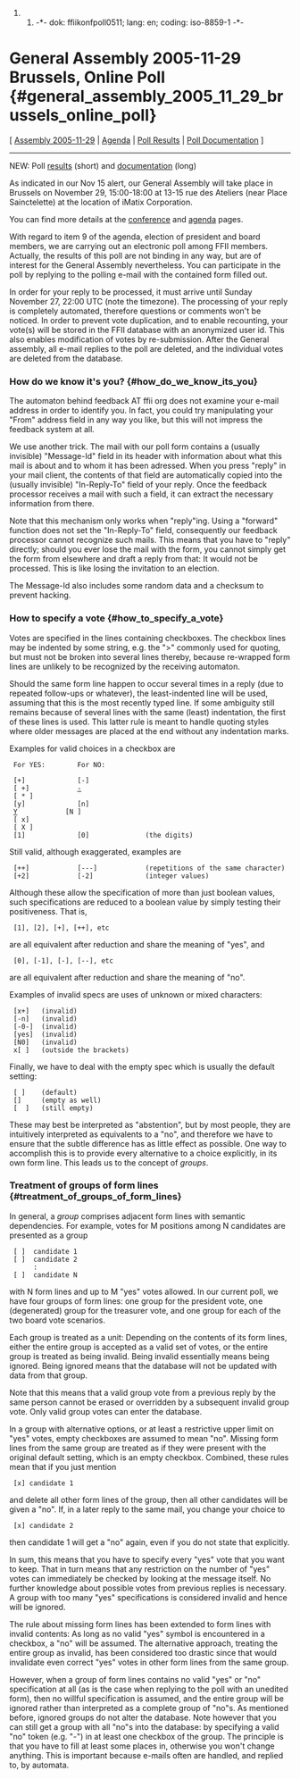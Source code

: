 1.  1.  -\*- dok: ffiikonfpoll0511; lang: en; coding: iso-8859-1 -\*-

# General Assembly 2005-11-29 Brussels, Online Poll {#general_assembly_2005_11_29_brussels_online_poll}

\[ [ Assembly 2005-11-29](FfiiKonv0511En "wikilink") \| [
Agenda](FfiiKonvAgenda0511En "wikilink") \| [Poll
Results](http://ffii.org/~feedback/Poll051124-27-summary.pdf "wikilink")
\| [Poll
Documentation](http://ffii.org/~feedback/Poll051124-27.pdf "wikilink")
\]

------------------------------------------------------------------------

NEW: Poll
[results](http://ffii.org/~feedback/Poll051124-27-summary.pdf "wikilink")
(short) and
[documentation](http://ffii.org/~feedback/Poll051124-27.pdf "wikilink")
(long)

As indicated in our Nov 15 alert, our General Assembly will take place
in Brussels on November 29, 15:00-18:00 at 13-15 rue des Ateliers (near
Place Sainctelette) at the location of iMatix Corporation.

You can find more details at the [
conference](FfiiKonv0511En "wikilink") and [
agenda](FfiiKonvAgenda0511En "wikilink") pages.

With regard to item 9 of the agenda, election of president and board
members, we are carrying out an electronic poll among FFII members.
Actually, the results of this poll are not binding in any way, but are
of interest for the General Assembly nevertheless. You can participate
in the poll by replying to the polling e-mail with the contained form
filled out.

In order for your reply to be processed, it must arrive until Sunday
November 27, 22:00 UTC (note the timezone). The processing of your reply
is completely automated, therefore questions or comments won\'t be
noticed. In order to prevent vote duplication, and to enable recounting,
your vote(s) will be stored in the FFII database with an anonymized user
id. This also enables modification of votes by re-submission. After the
General assembly, all e-mail replies to the poll are deleted, and the
individual votes are deleted from the database.

### How do we know it\'s you? {#how_do_we_know_its_you}

The automaton behind feedback AT ffii org does not examine your e-mail
address in order to identify you. In fact, you could try manipulating
your \"From\" address field in any way you like, but this will not
impress the feedback system at all.

We use another trick. The mail with our poll form contains a (usually
invisible) \"Message-Id\" field in its header with information about
what this mail is about and to whom it has been adressed. When you press
\"reply\" in your mail client, the contents of that field are
automatically copied into the (usually invisible) \"In-Reply-To\" field
of your reply. Once the feedback processor receives a mail with such a
field, it can extract the necessary information from there.

Note that this mechanism only works when \"reply\"ing. Using a
\"forward\" function does not set the \"In-Reply-To\" field,
consequently our feedback processor cannot recognize such mails. This
means that you have to \"reply\" directly; should you ever lose the mail
with the form, you cannot simply get the form from elsewhere and draft a
reply from that: It would not be processed. This is like losing the
invitation to an election.

The Message-Id also includes some random data and a checksum to prevent
hacking.

### How to specify a vote {#how_to_specify_a_vote}

Votes are specified in the lines containing checkboxes. The checkbox
lines may be indented by some string, e.g. the \"\>\" commonly used for
quoting, but must not be broken into several lines thereby, because
re-wrapped form lines are unlikely to be recognized by the receiving
automaton.

Should the same form line happen to occur several times in a reply (due
to repeated follow-ups or whatever), the least-indented line will be
used, assuming that this is the most recently typed line. If some
ambiguity still remains because of several lines with the same (least)
indentation, the first of these lines is used. This latter rule is meant
to handle quoting styles where older messages are placed at the end
without any indentation marks.

Examples for valid choices in a checkbox are

` For YES:        For NO:`

` [+]             [-]`\
` [ +]            `[`-`](- "wikilink")\
` [ * ]`\
` [y]             [n]`\
` `[`Y`](Y "wikilink")`            [N ]`\
` [ x]`\
` [ X ]`\
` [1]             [0]              (the digits)`

Still valid, although exaggerated, examples are

` [++]            [---]            (repetitions of the same character)`\
` [+2]            [-2]             (integer values)`

Although these allow the specification of more than just boolean values,
such specifications are reduced to a boolean value by simply testing
their positiveness. That is,

` [1], [2], [+], [++], etc`

are all equivalent after reduction and share the meaning of \"yes\", and

` [0], [-1], [-], [--], etc`

are all equivalent after reduction and share the meaning of \"no\".

Examples of invalid specs are uses of unknown or mixed characters:

` [x+]   (invalid)`\
` [-n]   (invalid)`\
` [-0-]  (invalid)`\
` [yes]  (invalid)`\
` [N0]   (invalid)`\
` x[ ]   (outside the brackets)`

Finally, we have to deal with the empty spec which is usually the
default setting:

` [ ]    (default)`\
` []     (empty as well)`\
` [  ]   (still empty)`

These may best be interpreted as \"abstention\", but by most people,
they are intuitively interpreted as equivalents to a \"no\", and
therefore we have to ensure that the subtle difference has as little
effect as possible. One way to accomplish this is to provide every
alternative to a choice explicitly, in its own form line. This leads us
to the concept of *groups*.

### Treatment of groups of form lines {#treatment_of_groups_of_form_lines}

In general, a *group* comprises adjacent form lines with semantic
dependencies. For example, votes for M positions among N candidates are
presented as a group

` [ ]  candidate 1`\
` [ ]  candidate 2`\
`      :`\
` [ ]  candidate N`

with N form lines and up to M \"yes\" votes allowed. In our current
poll, we have four groups of form lines: one group for the president
vote, one (degenerated) group for the treasurer vote, and one group for
each of the two board vote scenarios.

Each group is treated as a unit: Depending on the contents of its form
lines, either the entire group is accepted as a valid set of votes, or
the entire group is treated as being invalid. Being invalid essentially
means being ignored. Being ignored means that the database will not be
updated with data from that group.

Note that this means that a valid group vote from a previous reply by
the same person cannot be erased or overridden by a subsequent invalid
group vote. Only valid group votes can enter the database.

In a group with alternative options, or at least a restrictive upper
limit on \"yes\" votes, empty checkboxes are assumed to mean \"no\".
Missing form lines from the same group are treated as if they were
present with the original default setting, which is an empty checkbox.
Combined, these rules mean that if you just mention

` [x] candidate 1`

and delete all other form lines of the group, then all other candidates
will be given a \"no\". If, in a later reply to the same mail, you
change your choice to

` [x] candidate 2`

then candidate 1 will get a \"no\" again, even if you do not state that
explicitly.

In sum, this means that you have to specify every \"yes\" vote that you
want to keep. That in turn means that any restriction on the number of
\"yes\" votes can immediately be checked by looking at the message
itself. No further knowledge about possible votes from previous replies
is necessary. A group with too many \"yes\" specifications is considered
invalid and hence will be ignored.

The rule about missing form lines has been extended to form lines with
invalid contents: As long as no valid \"yes\" symbol is encountered in a
checkbox, a \"no\" will be assumed. The alternative approach, treating
the entire group as invalid, has been considered too drastic since that
would invalidate even correct \"yes\" votes in other form lines from the
same group.

However, when a group of form lines contains no valid \"yes\" or \"no\"
specification at all (as is the case when replying to the poll with an
unedited form), then no willful specification is assumed, and the entire
group will be ignored rather than interpreted as a complete group of
\"no\"s. As mentioned before, ignored groups do not alter the database.
Note however that you can still get a group with all \"no\"s into the
database: by specifying a valid \"no\" token (e.g. \"-\") in at least
one checkbox of the group. The principle is that you have to fill at
least some places in, otherwise you won\'t change anything. This is
important because e-mails often are handled, and replied to, by
automata.
